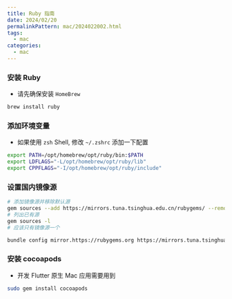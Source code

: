 ```yaml
---
title: Ruby 指南
date: 2024/02/20
permalinkPattern: mac/2024022002.html
tags:
  - mac
categories:
  - mac
---
```


### 安装 Ruby

- 请先确保安装 `HomeBrew`

```bash
brew install ruby
```

### 添加环境变量

- 如果使用 `zsh` Shell, 修改 `~/.zshrc` 添加一下配置

```bash
export PATH=/opt/homebrew/opt/ruby/bin:$PATH
export LDFLAGS="-L/opt/homebrew/opt/ruby/lib"
export CPPFLAGS="-I/opt/homebrew/opt/ruby/include"
```

### 设置国内镜像源

```bash
# 添加镜像源并移除默认源
gem sources --add https://mirrors.tuna.tsinghua.edu.cn/rubygems/ --remove https://rubygems.org/
# 列出已有源
gem sources -l
# 应该只有镜像源一个

bundle config mirror.https://rubygems.org https://mirrors.tuna.tsinghua.edu.cn/rubygems
```

### 安装 cocoapods

- 开发 Flutter 原生 Mac 应用需要用到

```bash
sudo gem install cocoapods
```
